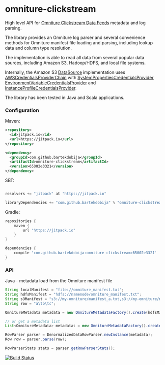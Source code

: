 # omniture-clickstream
High level API for [Omniture Clickstream Data Feeds](https://marketing.adobe.com/resources/help/en_US/sc/clickstream/) metadata and log parsing.

The library provides an Omniture log parser and several convenience methods for 
Omniture manifest file loading and parsing, including lookup data and column type resolution.  

The implementation is able to read all data from several popular data sources, 
including Amazon S3, Hadoop/HDFS, and local file systems.

Internally, the Amazon S3 [DataSource](https://github.com/bartekdobija/omniture-clickstream/blob/master/src/main/java/com/github/bartekdobija/omniture/loader/S3DataLoader.java) implementation uses [AWSCredentialsProviderChain](http://docs.aws.amazon.com/AWSJavaSDK/latest/javadoc/com/amazonaws/auth/AWSCredentialsProviderChain.html) 
with [SystemPropertiesCredentialsProvider](http://docs.aws.amazon.com/AWSJavaSDK/latest/javadoc/com/amazonaws/auth/SystemPropertiesCredentialsProvider.html),
 [EnvironmentVariableCredentialsProvider](http://docs.aws.amazon.com/AWSJavaSDK/latest/javadoc/com/amazonaws/auth/EnvironmentVariableCredentialsProvider.html) and 
 [InstanceProfileCredentialsProvider](http://docs.aws.amazon.com/AWSJavaSDK/latest/javadoc/com/amazonaws/auth/InstanceProfileCredentialsProvider.html).

The library has been tested in Java and Scala applications.

### Configuration

Maven:

```xml
<repository>
  <id>jitpack.io</id>
  <url>https://jitpack.io</url>
</repository>

<dependency>
  <groupId>com.github.bartekdobija</groupId>
  <artifactId>omniture-clickstream</artifactId>
  <version>65002e3321</version>
</dependency>
```

SBT:

```sbt

resolvers += "jitpack" at "https://jitpack.io"

libraryDependencies += "com.github.bartekdobija" % "omniture-clickstream" % "65002e3321"

```

Gradle:

```gradle
repositories {
    maven {
        url "https://jitpack.io"
    }
}

dependencies {
    compile 'com.github.bartekdobija:omniture-clickstream:65002e3321'
}
```

### API

Java - metadata load from the Omniture manifest file

```java
String localManifest = "file://omniture_manifest.txt";
String hdfsManifest = "hdfs://namenode/omniture_manifest.txt";
String s3Manifest = "s3://my-omniture/manifest_a.txt,s3://my-omniture/manifest_b.txt";
String row = "a\tb\tc";

OmnitureMetadata metadata = new OmnitureMetadataFactory().create(hdfsManifest);

// or get a metadata list
List<OmnitureMetadata> metadatas = new OmnitureMetadataFactory().create(s3Manifest, ",");

RowParser parser = DenormalizedDataRowParser.newInstance(metadata);
Row row = parser.parse(row);

RowParserStats stats = parser.getRowParserStats();
```

[![Build Status](https://travis-ci.org/bartekdobija/omniture-clickstream.svg?branch=master)](https://travis-ci.org/bartekdobija/omniture-clickstream)
